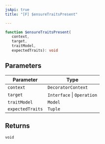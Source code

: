 ```yaml
---
jsApi: true
title: "[F] $ensureTraitsPresent"

---
```

```ts
function $ensureTraitsPresent(
   context, 
   target, 
   traitModel, 
   expectedTraits): void
```

## Parameters

| Parameter | Type |
| ------ | ------ |
| `context` | `DecoratorContext` |
| `target` | `Interface` \| `Operation` |
| `traitModel` | `Model` |
| `expectedTraits` | `Tuple` |

## Returns

`void`

